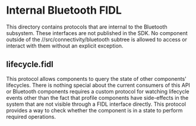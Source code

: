 # Internal Bluetooth FIDL

This directory contains protocols that are internal to the Bluetooth subsystem. These interfaces
are not published in the SDK. No component outside of the //src/connectivity/bluetooth subtree
is allowed to access or interact with them without an explicit exception.

## lifecycle.fidl

This protocol allows components to query the state of other components' lifecycles.
There is nothing special about the current consumers of this API or Bluetooth components
requires a custom protocol for watching lifecycle events other than the fact that profile
components have side-effects in the system that are not visible through a FIDL interface
directly. This protocol provides a way to check whether the component is in a state to
perform required operations.
